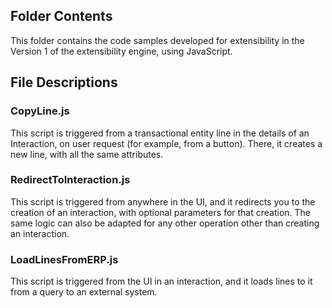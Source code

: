 ## Folder Contents
This folder contains the code samples developed for extensibility in the Version 1 of the extensibility engine, using JavaScript.

## File Descriptions

### CopyLine.js
This script is triggered from a transactional entity line in the details of an Interaction, on user request (for example, from a button). There, it creates a new line, with all the same attributes.

### RedirectToInteraction.js
This script is triggered from anywhere in the UI, and it redirects you to the creation of an interaction, with optional parameters for that creation. The same logic can also be adapted for any other operation other than creating an interaction.

### LoadLinesFromERP.js
This script is triggered from the UI in an interaction, and it loads lines to it from a query to an external system.